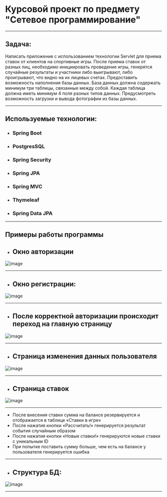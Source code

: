 # Курсовой проект по предмету "Сетевое программирование"

---

## Задача:
Написать приложение с использованием технологии Servlet для приема ставок от клиентов 
на спортивные игры. После приема ставок от разных лиц, необходимо инициировать 
проведение игры, генерятся случайные результаты и участники либо выигрывают, либо 
проигрывают, что видно на их лицевых счетах. Предоставить возможность наполнения 
базы данных. База данных должна содержать минимум три таблицы, связанные между 
собой. Каждая таблица должна иметь минимум 4 поля разных типов данных. 
Предусмотреть возможность загрузки и вывода фотографии из базы данных.

---

## Используемые технологии:

* ### Spring Boot
* ### PostgresSQL
* ### Spring Security
* ### Spring JPA 
* ### Spring MVC 
* ### Thymeleaf
* ### Spring Data JPA

---

## Примеры работы программы
* ## Окно авторизации 
 ![image](https://github.com/18cerf/course_project_1/assets/99914331/b525ca98-3f97-4d8e-bef5-75289a17fd6a)
 
---
 
* ## Окно регистрации:
 ![image](https://github.com/18cerf/course_project_1/assets/99914331/91a0c005-3f4f-4454-b333-8b14e6777914)
 
 ---

* ## После корректной авторизации происходит переход на главную страницу
![image](https://github.com/18cerf/course_project_1/assets/99914331/1d7083f8-e4c2-452f-a18f-943e705f90dd)

---

* ## Страница изменения данных пользователя
 ![image](https://github.com/18cerf/course_project_1/assets/99914331/39949aa4-5dc5-4065-9679-57f79ba67f0c)

 ---

* ## Страница ставок
 ![image](https://github.com/18cerf/course_project_1/assets/99914331/6c33e289-ff93-4a15-bc61-a3bdebcf0558)

 ---

* После внесения ставки сумма на балансе резервируется и отображается в таблице «Ставки в игре»
* После нажатия кнопки «Рассчитать!» генерируется результат события случайным образом
* После нажатия кнопки «Новые ставки!» генерируются новые ставки с уникальным ID
* При попытке поставить сумму больше, чем есть на балансе у пользователя генерируется ошибка

---

* ## Структура БД:
![image](https://github.com/18cerf/course_project_1/assets/99914331/7a8d2b1c-7c35-429e-81c2-9c96af41fd2a)

---


